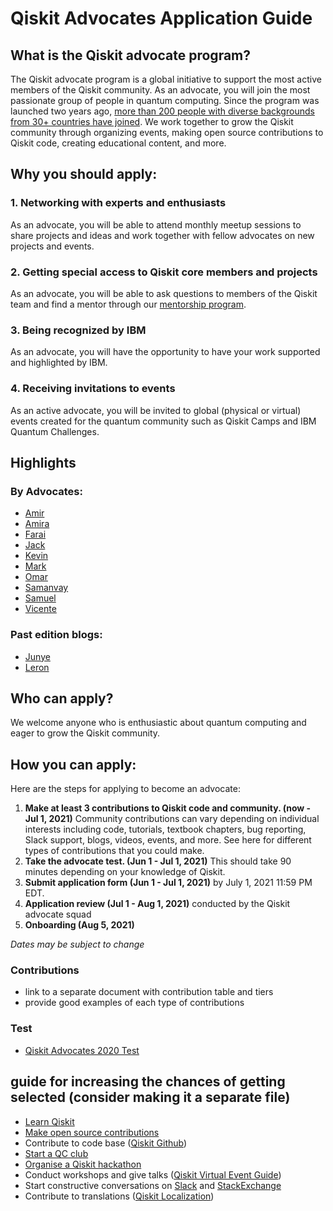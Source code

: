 # Qiskit Advocates Application Guide

## What is the Qiskit advocate program?
The Qiskit advocate program is a global initiative to support the most active members of the Qiskit community. As an advocate, you will join the most passionate group of people in quantum computing. Since the program was launched two years ago, [more than 200 people with diverse backgrounds from  30+ countries have joined](https://qiskit.org/advocates/). We work together to grow the Qiskit community through organizing events, making open source contributions to Qiskit code, creating educational content, and more.

## Why you should apply:

### 1. Networking with experts and enthusiasts
As an advocate, you will be able to attend monthly meetup sessions to share projects and ideas and work together with fellow advocates on new projects and events.

### 2. Getting special access to Qiskit core members and projects
As an advocate, you will be able to ask questions to members of the Qiskit team and find a mentor through our [mentorship program](http://qisk.it/advocate-mentorship).

### 3. Being recognized by IBM
As an advocate, you will have the opportunity to have your work supported and highlighted by IBM.

### 4. Receiving invitations to events
As an active advocate, you will be invited to global (physical or virtual) events created for the quantum community such as Qiskit Camps and IBM Quantum Challenges.

## Highlights

### By Advocates:
- [Amir](https://medium.com/qiskit/ive-worked-in-game-development-my-whole-career-here-s-why-i-m-learning-quantum-computing-41bd179b70f2)
- [Amira](https://medium.com/qiskit/i-worked-in-finance-heres-why-i-m-learning-quantum-computing-9c1ec9b0b4a2)
- [Farai](https://medium.com/qiskit/join-qiskit-advocates-to-expand-your-network-and-grow-a48e390681b6)
- [Jack](https://medium.com/qiskit/benefits-of-the-qiskit-advocate-qiskit-project-access-a9d7824bfd85)
- [Kevin](https://medium.com/qiskit/im-a-maker-and-costume-designer-here-s-why-i-m-learning-quantum-computing-1972a51b43f7)
- [Mark](https://markcunningham.tech/2020/07/07/how-i-got-started-in-the-world-of-quantum-computing-and-my-experiences-so-far-as-a-qiskit-advocate/)
- [Omar](https://medium.com/qiskit/im-a-musician-and-here-s-why-i-m-learning-quantum-computing-db28c2aba7ac)
- [Samanvay](https://medium.com/qiskit/quantum-events-are-even-better-as-a-qiskit-advocate-28e24e72dba9)
- [Samuel](https://visbyrain.medium.com/%ED%95%99%EB%B6%80%EC%83%9D%EC%9D%80-ibm-qiskit-advocate%EB%A5%BC-%EA%BF%88%EA%BE%B8%EB%8A%94%EA%B0%80-767738a3082d)
- [Vicente](https://medium.com/qiskit/why-i-became-a-qiskit-advocate-and-you-should-too-dc4ca7f6c6c5)

### Past edition blogs:
- [Junye](https://medium.com/qiskit/qiskit-advocate-applications-open-today-heres-what-you-can-expect-from-the-program-a1b7878f86b8)
- [Leron](https://medium.com/qiskit/become-a-qiskit-advocate-eb1da2990257)

## Who can apply?
We welcome anyone who is enthusiastic about quantum computing and eager to grow the Qiskit community.

## How you can apply:

Here are the steps for applying to become an advocate:

1. **Make at least 3 contributions to Qiskit code and community. (now - Jul 1, 2021)**
Community contributions can vary depending on individual interests including code, tutorials, textbook chapters, bug reporting, Slack support, blogs, videos, events, and more. See here for different types of contributions that you could make.
1. **Take the advocate test. (Jun 1 - Jul 1, 2021)**
This should take 90 minutes depending on your knowledge of Qiskit.
1. **Submit application form (Jun 1 - Jul 1, 2021)**
by July 1, 2021 11:59 PM EDT.
1. **Application review (Jul 1 - Aug 1, 2021)** conducted by the Qiskit advocate squad
1. **Onboarding (Aug 5, 2021)**

*Dates may be subject to change*

### Contributions
- link to a separate document with contribution table and tiers
- provide good examples of each type of contributions

### Test
- [Qiskit Advocates 2020 Test](https://github.com/qiskit-community/qiskit-advocate-test)

## guide for increasing the chances of getting selected (consider making it a separate file)

- [Learn Qiskit](https://qiskit.org/learn/)
- [Make open source contributions](https://medium.com/qiskit/how-do-you-contribute-to-the-qiskit-community-9f4a42cd2500)
- Contribute to code base ([Qiskit Github](https://github.com/Qiskit))
- [Start a QC club](https://medium.com/qiskit/quantum-clubs-could-be-your-ticket-into-the-quantum-computing-field-8a29541384fb)
- [Organise a Qiskit hackathon](https://slides.com/huangjunye/how-to-organize-a-qiskit-hackathon)
- Conduct workshops and give talks ([Qiskit Virtual Event Guide](https://qiskit-community.github.io/virtual-event-guide/)) <!-- add more here and review -->
- Start constructive conversations on [Slack](https://ibm.co/joinqiskitslack) and [StackExchange](https://quantumcomputing.stackexchange.com/)
- Contribute to translations ([Qiskit Localization](https://github.com/qiskit-community/qiskit-translations#to-sign-up-to-participate-in-translations))